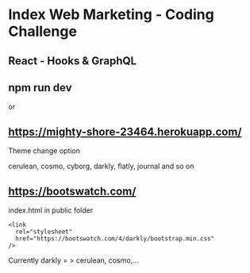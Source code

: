 # Index Web Marketing - Coding Challenge

## React - Hooks & GraphQL

## npm run dev

or

## https://mighty-shore-23464.herokuapp.com/

Theme change option

cerulean, cosmo, cyborg, darkly, flatly, journal and so on

## https://bootswatch.com/

index.html in public folder

    <link
      rel="stylesheet"
      href="https://bootswatch.com/4/darkly/bootstrap.min.css"
    />

Currently darkly = > cerulean, cosmo,...
